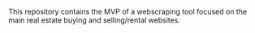 This repository contains the MVP of a webscraping tool focused on the main real estate buying and selling/rental websites.
